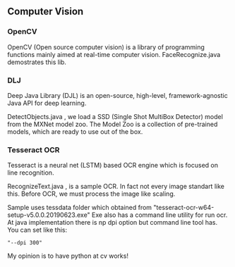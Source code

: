 ## Computer Vision

### OpenCV
OpenCV (Open source computer vision) is a library of programming functions mainly aimed at real-time computer vision.
FaceRecognize.java demostrates this lib.

### DLJ
Deep Java Library (DJL) is an open-source, high-level, framework-agnostic Java API for deep learning.
 
DetectObjects.java , we load a SSD (Single Shot MultiBox Detector) model from the MXNet model zoo.
The Model Zoo is a collection of pre-trained models, which are ready to use out of the box.

### Tesseract OCR
Tesseract is a neural net (LSTM) based OCR engine which is focused on line recognition. 

RecognizeText.java , is a sample OCR. In fact not every image standart like this. Before OCR, we must process the image like scaling.

Sample uses tessdata folder which obtained from "tesseract-ocr-w64-setup-v5.0.0.20190623.exe" Exe also has a command line utility for run ocr. At java implementation there is np dpi option but command line tool has.
You can set like this:

	"--dpi 300"

My opinion is to have python at cv works!

